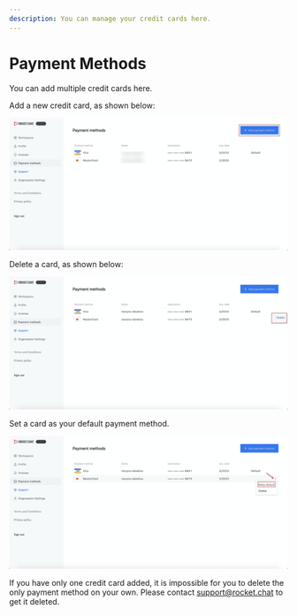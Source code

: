 ```yaml
---
description: You can manage your credit cards here.
---
```


# Payment Methods



You can add multiple credit cards here. 

Add a new credit card, as shown below:

![](../../.gitbook/assets/image%20%28106%29.png)

Delete a card, as shown below:

![](../../.gitbook/assets/image%20%28119%29.png)

Set a card as your default payment method. 

![](../../.gitbook/assets/image%20%28113%29.png)

If you have only one credit card added, it is impossible for you to delete the only payment method on your own. Please contact [support@rocket.chat](mailto:support@rocket.chat) to get it deleted.

